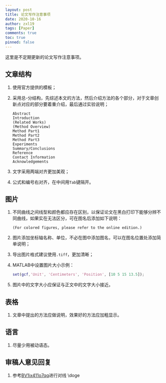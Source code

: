 ```yaml
---
layout: post
title: 论文写作注意事项
date: 2020-10-16
author: zxl19
tags: [Paper]
comments: true
toc: true
pinned: false
---
```


这里是不定期更新的论文写作注意事项。

<!-- more -->

## 文章结构

1. 使用官方提供的模板；
2. 采用总-分结构，先综述本文的方法，然后介绍方法的各个部分，对于文章创新点对应的部分要着重介绍，最后通过实验说明；

    ```text
    Abstract
    Introduction
    (Related Works)
    (Method Overview)
    Method Part1
    Method Part2
    Method Part3
    Experiments
    Summary/Conclusions
    Reference
    Contact Information
    Acknowledgements
    ```

3. 文字采用两端对齐更加美观；
4. 公式和编号右对齐，在中间用`Tab`键隔开。

## 图片

1. 不同曲线之间线型和颜色都应存在区别，以保证论文在黑白打印下能够分辨不同曲线，如果实在无法区分，可在图名后添加如下说明：

    ```text
    (For colored figures, please refer to the online edition.)
    ```

2. 图片添加坐标轴名称、单位，不必在图中添加图名，可以在图名位置处添加简单说明；
3. 导出图片格式建议使用`.tiff`，更加清晰；
4. MATLAB中设置图片大小示例：

    ```matlab
    set(gcf,'Unit', 'Centimeters', 'Position', [10 5 15 13.5]);
    ```

5. 图片中的文字大小应保证与正文中的文字大小接近。

## 表格

1. 文章中提出的方法应做说明，效果好的方法应加粗显示。

## 语言

1. 尽量少用被动语态。

## 审稿人意见回复

1. 参考[BV1ix411o7qq](https://www.bilibili.com/video/BV1ix411o7qq)进行对线 \doge
